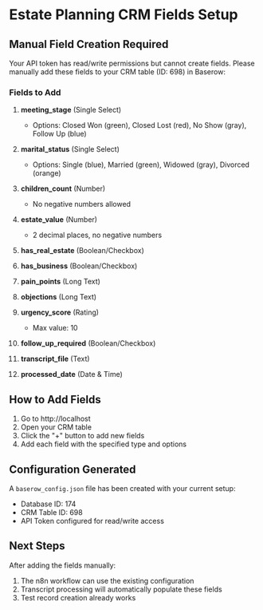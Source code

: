 # Estate Planning CRM Fields Setup

## Manual Field Creation Required

Your API token has read/write permissions but cannot create fields. Please manually add these fields to your CRM table (ID: 698) in Baserow:

### Fields to Add

1. **meeting_stage** (Single Select)
   - Options: Closed Won (green), Closed Lost (red), No Show (gray), Follow Up (blue)

2. **marital_status** (Single Select)
   - Options: Single (blue), Married (green), Widowed (gray), Divorced (orange)

3. **children_count** (Number)
   - No negative numbers allowed

4. **estate_value** (Number)
   - 2 decimal places, no negative numbers

5. **has_real_estate** (Boolean/Checkbox)

6. **has_business** (Boolean/Checkbox)

7. **pain_points** (Long Text)

8. **objections** (Long Text)

9. **urgency_score** (Rating)
   - Max value: 10

10. **follow_up_required** (Boolean/Checkbox)

11. **transcript_file** (Text)

12. **processed_date** (Date & Time)

## How to Add Fields

1. Go to http://localhost
2. Open your CRM table
3. Click the "+" button to add new fields
4. Add each field with the specified type and options

## Configuration Generated

A `baserow_config.json` file has been created with your current setup:
- Database ID: 174
- CRM Table ID: 698
- API Token configured for read/write access

## Next Steps

After adding the fields manually:
1. The n8n workflow can use the existing configuration
2. Transcript processing will automatically populate these fields
3. Test record creation already works